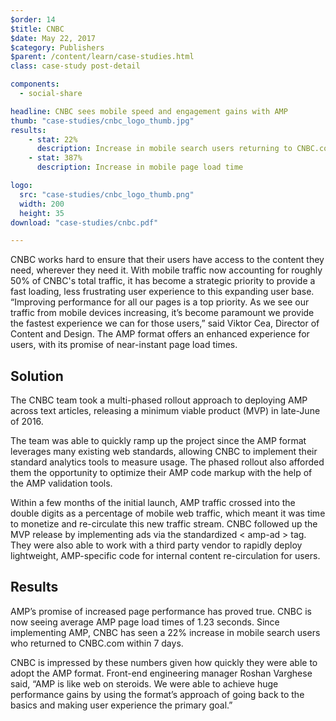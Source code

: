 ```yaml
---
$order: 14
$title: CNBC
$date: May 22, 2017
$category: Publishers
$parent: /content/learn/case-studies.html
class: case-study post-detail

components:
  - social-share

headline: CNBC sees mobile speed and engagement gains with AMP
thumb: "case-studies/cnbc_logo_thumb.jpg"
results:
    - stat: 22%
      description: Increase in mobile search users returning to CNBC.com in 7 days
    - stat: 387%
      description: Increase in mobile page load time

logo:
  src: "case-studies/cnbc_logo_thumb.png"
  width: 200
  height: 35
download: "case-studies/cnbc.pdf"

---
```


<div class="img-right">
    <amp-img width="271" height="539" layout="responsive" src="/static/img/case-studies/cnbc1.png"></amp-img>
</div>

CNBC works hard to ensure that their users have access to the content they need, wherever they need it. With mobile traffic now accounting for roughly 50% of CNBC's total traffic, it has become a strategic priority to provide a fast loading, less frustrating user experience to this expanding user base. “Improving performance for all our pages is a top priority. As we see our traffic from mobile devices increasing, it’s become paramount we provide the fastest experience we can for those users,” said Viktor Cea, Director of Content and Design. The AMP format offers an enhanced experience for users, with its promise of near-instant page load times. 

## Solution

The CNBC team took a multi-phased rollout approach to deploying AMP across text articles, releasing a minimum viable product (MVP) in late-June of 2016. 
 
The team was able to quickly ramp up the project since the AMP format leverages many existing web standards, allowing CNBC to implement their standard analytics tools to measure usage. The phased rollout also afforded them the opportunity to optimize their AMP code markup with the help of the AMP validation tools. 
 
Within a few months of the initial launch, AMP traffic crossed into the double digits as a percentage of mobile web traffic, which meant it was time to monetize and re-circulate this new traffic stream. CNBC followed up the MVP release by implementing ads via the standardized < amp-ad > tag. They were also able to work with a third party vendor to rapidly deploy lightweight, AMP-specific code for internal content re-circulation for users.
<br>
<div class="img-left">
    <amp-img width="337" height="658" layout="responsive" src="/static/img/case-studies/cnbc2.png"></amp-img>
</div>

## Results

AMP’s promise of increased page performance has proved true. CNBC is now seeing average AMP page load times of 1.23 seconds. Since implementing AMP, CNBC has seen a 22% increase in mobile search users who returned to CNBC.com within 7 days. 
 
CNBC is impressed by these numbers given how quickly they were able to adopt the AMP format. Front-end engineering manager Roshan Varghese said, “AMP is like web on steroids. We were able to achieve huge performance gains by using the format’s approach of going back to the basics and making user experience the primary goal.” 